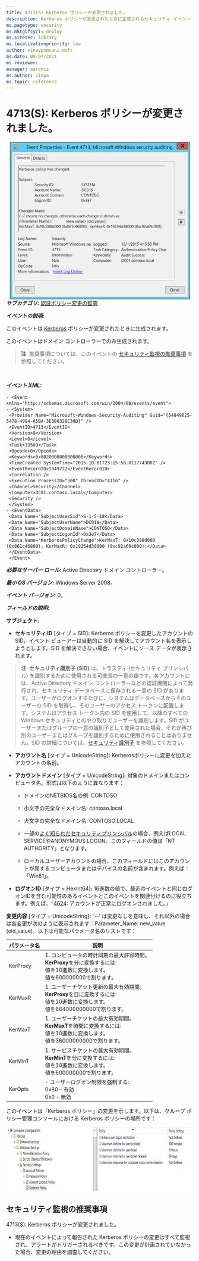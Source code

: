 ```yaml
---
title: 4713(S) Kerberos ポリシーが変更されました。
description: Kerberos ポリシーが変更されたときに生成されるセキュリティ イベント 4713(S) について説明します。
ms.pagetype: security
ms.mktglfcycl: deploy
ms.sitesec: library
ms.localizationpriority: low
author: vinaypamnani-msft
ms.date: 09/07/2021
ms.reviewer: 
manager: aaroncz
ms.author: vinpa
ms.topic: reference
---
```


# 4713(S): Kerberos ポリシーが変更されました。

<img src="images/event-4713.png" alt="Event 4713 illustration" width="485" height="422" hspace="10" align="left" />

***サブカテゴリ:***&nbsp;[認証ポリシー変更の監査](audit-authentication-policy-change.md)

***イベントの説明:***

このイベントは [Kerberos](/windows/win32/secauthn/microsoft-kerberos) ポリシーが変更されたときに生成されます。

このイベントはドメイン コントローラーでのみ生成されます。

> **注**&nbsp;&nbsp;推奨事項については、このイベントの [セキュリティ監視の推奨事項](#security-monitoring-recommendations) を参照してください。

<br clear="all">

***イベント XML:***
```
- <Event xmlns="http://schemas.microsoft.com/win/2004/08/events/event">
- <System>
 <Provider Name="Microsoft-Windows-Security-Auditing" Guid="{54849625-5478-4994-A5BA-3E3B0328C30D}" /> 
 <EventID>4713</EventID> 
 <Version>0</Version> 
 <Level>0</Level> 
 <Task>13569</Task> 
 <Opcode>0</Opcode> 
 <Keywords>0x8020000000000000</Keywords> 
 <TimeCreated SystemTime="2015-10-01T23:15:50.811774300Z" /> 
 <EventRecordID>1049772</EventRecordID> 
 <Correlation /> 
 <Execution ProcessID="500" ThreadID="4116" /> 
 <Channel>Security</Channel> 
 <Computer>DC01.contoso.local</Computer> 
 <Security /> 
 </System>
- <EventData>
 <Data Name="SubjectUserSid">S-1-5-18</Data> 
 <Data Name="SubjectUserName">DC01$</Data> 
 <Data Name="SubjectDomainName">CONTOSO</Data> 
 <Data Name="SubjectLogonId">0x3e7</Data> 
 <Data Name="KerberosPolicyChange">KerMaxT: 0x10c388d000 (0x861c46800); KerMaxR: 0x19254d38000 (0xc92a69c000);</Data> 
 </EventData>
 </Event>

```

***必要なサーバー ロール:*** Active Directory ドメイン コントローラー。

***最小 OS バージョン:*** Windows Server 2008。

***イベント バージョン:*** 0。

***フィールドの説明:***

**サブジェクト:**

-   **セキュリティ ID** \[タイプ = SID\]**:** Kerberos ポリシーを変更したアカウントの SID。イベント ビューアーは自動的に SID を解決してアカウント名を表示しようとします。SID を解決できない場合、イベントにソース データが表示されます。

> **注**&nbsp;&nbsp;**セキュリティ識別子 (SID)** は、トラスティ (セキュリティ プリンシパル) を識別するために使用される可変長の一意の値です。各アカウントには、Active Directory ドメイン コントローラーなどの認証機関によって発行され、セキュリティ データベースに保存される一意の SID があります。ユーザーがログオンするたびに、システムはデータベースからそのユーザーの SID を取得し、そのユーザーのアクセス トークンに配置します。システムはアクセス トークン内の SID を使用して、以降のすべての Windows セキュリティとのやり取りでユーザーを識別します。SID がユーザーまたはグループの一意の識別子として使用された場合、それが再び別のユーザーまたはグループを識別するために使用されることはありません。SID の詳細については、[セキュリティ識別子](/windows/access-protection/access-control/security-identifiers) を参照してください。

-   **アカウント名** \[タイプ = UnicodeString\]**:** Kerberosポリシーに変更を加えたアカウントの名前。

-   **アカウントドメイン** \[タイプ = UnicodeString\]**:** 対象のドメインまたはコンピュータ名。形式は以下のように異なります：

    -   ドメインのNETBIOS名の例: CONTOSO

    -   小文字の完全なドメイン名: contoso.local

    -   大文字の完全なドメイン名: CONTOSO.LOCAL

    -   一部の[よく知られたセキュリティプリンシパル](/windows/security/identity-protection/access-control/security-identifiers)の場合、例えばLOCAL SERVICEやANONYMOUS LOGON、このフィールドの値は「NT AUTHORITY」となります。

    -   ローカルユーザーアカウントの場合、このフィールドにはこのアカウントが属するコンピュータまたはデバイスの名前が含まれます。例えば：「Win81」。

-   **ログオンID** \[タイプ = HexInt64\]**:** 16進数の値で、最近のイベントと同じログオンIDを含む可能性のあるイベントとこのイベントを関連付けるのに役立ちます。例えば、「[4624](event-4624.md): アカウントが正常にログオンされました。」

**変更内容** \[タイプ = UnicodeString\]**:** '--' は変更なしを意味し、それ以外の場合は各変更が次のように表示されます：Parameter\_Name: new\_value (old\_value)。以下は可能なパラメータ名のリストです：

| パラメータ名 | 説明                                                                                                                                                                                             |
|--------------|--------------------------------------------------------------------------------------------------------------------------------------------------------------------------------------------------|
| KerProxy     | 1.  コンピュータの時計同期の最大許容時間。<br>**KerProxy**を分に変換するには:<br>値を10進数に変換します。<br>値を600000000で割ります。 |
| KerMaxR      | 1.  ユーザーチケット更新の最大有効期間。<br>**KerProxy**を日に変換するには:<br>値を10進数に変換します。<br>値を864000000000で割ります。             |
| KerMaxT      | 1.  ユーザーチケットの最大有効期間。<br>**KerMaxT**を時間に変換するには:<br>値を10進数に変換します。<br>値を36000000000で割ります。                      |
| KerMinT      | 1.  サービスチケットの最大有効期間。<br>**KerMinT**を分に変換するには:<br>値を10進数に変換します。<br>値を600000000で割ります。                   |
| KerOpts      | -   ユーザーログオン制限を強制する:<br>0x80 – 有効<br>0x0 - 無効                                                                                                                    |

このイベントは「Kerberos ポリシー」の変更を示します。以下は、グループ ポリシー管理コンソールにおける Kerberos ポリシーの場所です：

<img src="images/group-policy-editor.png" alt="グループ ポリシー エディターのイラスト" width="790" height="171" />

## セキュリティ監視の推奨事項

4713(S): Kerberos ポリシーが変更されました。

-   現在のイベントによって報告された Kerberos ポリシーの変更はすべて監視され、アラートがトリガーされるべきです。この変更が計画されていなかった場合、変更の理由を調査してください。
